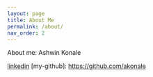 ```yaml
---
layout: page
title: About Me
permalink: /about/
nav_order: 2
---
```

About me: Ashwin Konale

[linkedin](https://www.linkedin.com/in/ashwin-konale-20881049/)
[my-github]: https://github.com/akonale
